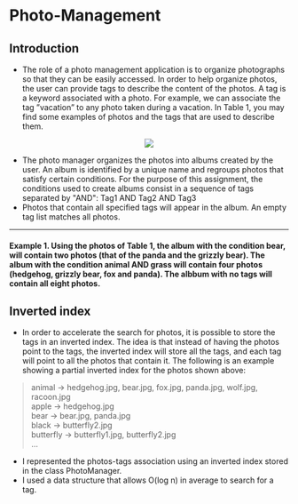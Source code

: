# Photo-Management
## Introduction
- The role of a photo management application is to organize photographs so that they can
be easily accessed. In order to help organize photos, the user can provide tags to describe
the content of the photos. A tag is a keyword associated with a photo. For example, we
can associate the tag ”vacation” to any photo taken during a vacation. In Table 1, you
may find some examples of photos and the tags that are used to describe them.

<p align="center">
     <img src="https://i.imgur.com/CX3nvB5.png"/>
</p>
 
- The photo manager organizes the photos into albums created by the user. An album
is identified by a unique name and regroups photos that satisfy certain conditions. For
the purpose of this assignment, the conditions used to create albums consist in a sequence
of tags separated by "AND":
Tag1 AND Tag2 AND Tag3
- Photos that contain all specified tags will appear in the album. An empty tag list matches
all photos.

<hr>

#### Example 1. Using the photos of Table 1, the album with the condition bear, will contain two photos (that of the panda and the grizzly bear). The album with the condition animal AND grass will contain four photos (hedgehog, grizzly bear, fox and panda). The albbum with no tags will contain all eight photos.

## Inverted index
- In order to accelerate the search for photos, it is possible to store the tags in an inverted
index. The idea is that instead of having the photos point to the tags, the inverted index
will store all the tags, and each tag will point to all the photos that contain it.
The following is an example showing a partial inverted index for the photos shown
above:
> animal → hedgehog.jpg, bear.jpg, fox.jpg, panda.jpg, wolf.jpg, racoon.jpg <br>
> apple → hedgehog.jpg <br>
> bear → bear.jpg, panda.jpg <br>
> black → butterfly2.jpg <br>
> butterfly → butterfly1.jpg, butterfly2.jpg <br>
> ...

- I represented the photos-tags association using an inverted index stored in the class
PhotoManager.
- I used a data structure that allows O(log n) in average to search for a tag.

